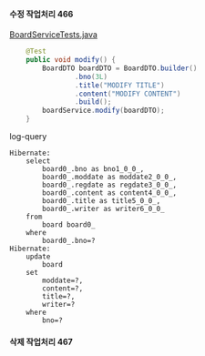 #### 수정 작업처리 466
[BoardServiceTests.java](..%2Fsrc%2Ftest%2Fjava%2Forg%2Fzerock%2Fb01%2Fservice%2FBoardServiceTests.java)

```java
    @Test
    public void modify() {
        BoardDTO boardDTO = BoardDTO.builder()
                .bno(3L)
                .title("MODIFY TITLE")
                .content("MODIFY CONTENT")
                .build();
        boardService.modify(boardDTO);
    }
```

log-query
```shell
Hibernate: 
    select
        board0_.bno as bno1_0_0_,
        board0_.moddate as moddate2_0_0_,
        board0_.regdate as regdate3_0_0_,
        board0_.content as content4_0_0_,
        board0_.title as title5_0_0_,
        board0_.writer as writer6_0_0_ 
    from
        board board0_ 
    where
        board0_.bno=?
Hibernate: 
    update
        board 
    set
        moddate=?,
        content=?,
        title=?,
        writer=? 
    where
        bno=?
```

#### 삭제 작업처리 467